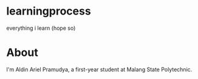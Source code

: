 # learningprocess
everything i learn (hope so)

# About
I'm Aldin Ariel Pramudya, a first-year student at Malang State Polytechnic.
